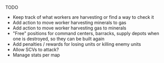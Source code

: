 TODO

- Keep track of what workers are harvesting or find a way to check it
- Add action to move worker harvesting minerals to gas
- Add action to move worker harvesting gas to minerals
- "Free" positions for command centers, barracks, supply depots when one is destroyed, so they can be built again
- Add penalties / rewards for losing units or killing enemy units
- Allow SCVs to attack?
- Manage stats per map